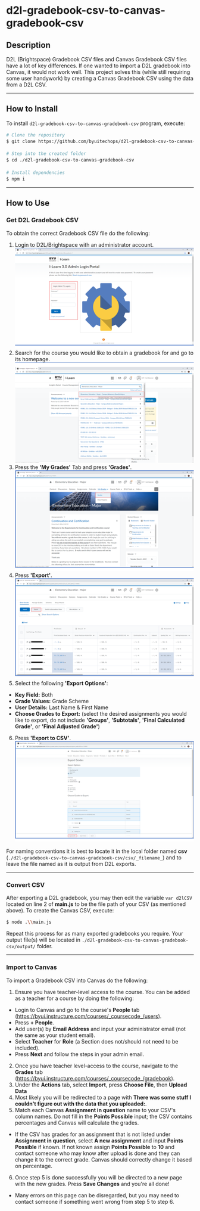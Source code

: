 # d2l-gradebook-csv-to-canvas-gradebook-csv
## Description

D2L (Brightspace) Gradebook CSV files and Canvas Gradebook CSV files have a lot of key differences. If one wanted to import a D2L gradebook into Canvas, it would not work well. This project solves this (while still requiring some user handywork) by creating a Canvas Gradebook CSV using the data from a D2L CSV.

---
## How to Install

To install `d2l-gradebook-csv-to-canvas-gradebook-csv` program, execute:

```sh
# Clone the repository
$ git clone https://github.com/byuitechops/d2l-gradebook-csv-to-canvas-gradebook-csv.git

# Step into the created folder
$ cd ./d2l-gradebook-csv-to-canvas-gradebook-csv

# Install dependencies
$ npm i
```

---
## How to Use
### Get D2L Gradebook CSV

To obtain the correct Gradebook CSV file do the following:

1. Login to D2L/Brightspace with an administrator account. ![step1](https://github.com/byuitechops/d2l-gradebook-csv-to-canvas-gradebook-csv/blob/development/Inputs_Walkthrough/Slide1.PNG)
2. Search for the course you would like to obtain a gradebook for and go to its homepage. ![step2](https://github.com/byuitechops/d2l-gradebook-csv-to-canvas-gradebook-csv/blob/development/Inputs_Walkthrough/Slide2.PNG)
3. Press the **'My Grades'** Tab and press **'Grades'**. ![step3](https://github.com/byuitechops/d2l-gradebook-csv-to-canvas-gradebook-csv/blob/development/Inputs_Walkthrough/Slide3.PNG)
4. Press **'Export'**. ![step4](https://github.com/byuitechops/d2l-gradebook-csv-to-canvas-gradebook-csv/blob/development/Inputs_Walkthrough/Slide4.PNG)
5. Select the following **'Export Options'**: 
  - **Key Field:** Both
  - **Grade Values:** Grade Scheme
  - **User Details:** Last Name & First Name
  - **Choose Grades to Export:** (select the desired assignments you would like to export, do not include **'Groups'**, **'Subtotals'**, **'Final Calculated Grade'**, or **'Final Adjusted Grade'**)
6. Press **'Export to CSV'**. ![step5-6](https://github.com/byuitechops/d2l-gradebook-csv-to-canvas-gradebook-csv/blob/development/Inputs_Walkthrough/Slide5.PNG)

For naming conventions it is best to locate it in the local folder named **csv** (`./d2l-gradebook-csv-to-canvas-gradebook-csv/csv/_filename_`) and to leave the file named as it is output from D2L exports.

---
### Convert CSV

After exporting a D2L gradebook, you may then edit the variable `var d2lCSV` located on line 2 of **main.js** to be the file path of your CSV (as mentioned above).
To create the Canvas CSV, execute:

```sh
$ node .\\main.js
```

Repeat this process for as many exported gradebooks you require. Your output file(s) will be located in `./d2l-gradebook-csv-to-canvas-gradebook-csv/output/` folder.

---
### Import to Canvas

To import a Gradebook CSV into Canvas do the following:

1. Ensure you have teacher-level access to the course. You can be added as a teacher for a course by doing the following:
  - Login to Canvas and go to the course's **People** tab (https://byui.instructure.com/courses/_coursecode_/users).
  - Press **+ People**.
  - Add user(s) by **Email Address** and input your administrator email (not the same as your student email).
  - Select **Teacher** for **Role** (a Section does not/should not need to be included).
  - Press **Next** and follow the steps in your admin email.
2. Once you have teacher level-access to the course, navigate to the **Grades** tab (https://byui.instructure.com/courses/_coursecode_/gradebook).
3. Under the **Actions** tab, select **Import**, press **Choose File**, then **Upload Data**
4. Most likely you will be redirected to a page with **There was some stuff I couldn't figure out with the data that you uploaded:**.
5. Match each Canvas **Assignment in question** name to your CSV's column names. Do not fill in the **Points Possible** input; the CSV contains percentages and Canvas will calculate the grades.
  - If the CSV has grades for an assignment that is not listed under **Assignment in question**, select **A new assignment** and input **Points Possible** if known. If not known assign **Points Possible** to **10** and contact someone who may know after upload is done and they can change it to the correct grade. Canvas should correctly change it based on percentage.
6. Once step 5 is done successfully you will be directed to a new page with the new grades. Press **Save Changes** and you're all done!
  - Many errors on this page can be disregarded, but you may need to contact someone if something went wrong from step 5 to step 6.